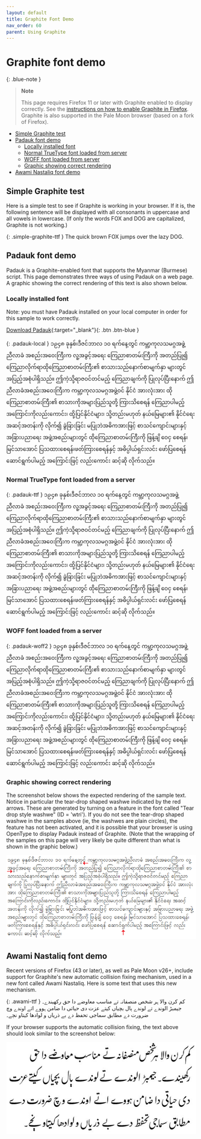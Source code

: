 ```yaml
---
layout: default
title: Graphite Font Demo
nav_order: 60
parent: Using Graphite
---
```


# Graphite font demo

{: .blue-note }
> **Note**
>
> This page requires Firefox 11 or later with Graphite enabled to display correctly. See the [instructions on how to enable Graphite in Firefox](graphite_firefox#switchon). Graphite is also supported in the Pale Moon browser (based on a fork of Firefox).

* [Simple Graphite test](graphite_fontdemo#simple-graphite-test)
* [Padauk font demo](graphite_fontdemo#padauk-font-demo)
    * [Locally installed font](graphite_fontdemo#locally-installed-font)
    * [Normal TrueType font loaded from server](graphite_fontdemo#normal-truetype-font-loaded-from-a-server)
    * [WOFF font loaded from server](graphite_fontdemo#woff-font-loaded-from-a-server)
    * [Graphic showing correct rendering](graphite_fontdemo#graphic-showing-correct-rendering)
* [Awami Nastaliq font demo](graphite_fontdemo#awami-nastaliq-font-demo)

## Simple Graphite test

Here is a simple test to see if Graphite is working in your browser. If it is, the following sentence will be displayed with all consonants in uppercase and all vowels in lowercase. (If only the words FOX and DOG are capitalized, Graphite is not working.)

{: .simple-graphite-ttf }
The quick brown FOX jumps over the lazy DOG.

## Padauk font demo

Padauk is a Graphite-enabled font that supports the Myanmar (Burmese) script. This page demonstrates three ways of using Padauk on a web page. A graphic showing the correct rendering of this text is also shown below.

### Locally installed font

Note: you must have Padauk installed on your local computer in order for this sample to work correctly.

[Download Padauk](http://software.sil.org/padauk/){:target="_blank"}{: .btn .btn-blue }

{: .padauk-local }
၁၉၄၈ ခုနှစ်၊ဒီဇင်ဘာလ ၁၀ ရက်နေ့တွင် ကမ္ဘာ့ကုလသမဂ္ဂအဖွဲ့ညီလာခံ အစည်းအဝေးကြီးက လူ့အခွင့်အရေး ကြေညာစာတမ်းကြီးကို အတည်ပြု၍ ကြေညာလိုက်ရာထိုကြေညာစာတမ်းကြီး၏ စာသားသည်နောက်စာမျက်နှာ များတွင် အပြည့်အစုံပါရှိသည်။ ဤကဲ့သို့ရာဇဝင်တင်မည့် ကြေညာချက်ကို ပြုလုပ်ပြီးနောက် ဤညီလာခံအစည်းအဝေးကြီးက ကမ္ဘာ့ကုလသမဂ္ဂအဖွဲ့ဝင် နိုင်ငံ အားလုံးအား ထိုကြေညာစာတမ်းကြီး၏ စာသားကိုအများပြည်သူတို့ ကြားသိစေရန် ကြေညာပါမည့် အကြောင်းကိုလည်းကောင်း၊ ထို့ပြင်နိုင်ငံများ၊ သို့တည်းမဟုတ် နယ်မြေများ၏ နိုင်ငံရေး အဆင့်အတန်းကို လိုက်၍ ခွဲခြားခြင်း မပြုဘဲအဓိကအားဖြင့် စာသင်ကျောင်းများနှင့် အခြားပညာရေး အဖွဲ့အစည်းများတွင် ထိုကြေညာစာတမ်းကြီးကို ဖြန့်ချိ ဝေငှ စေရန်၊ မြင်သာအောင် ပြသထားစေရန်၊ဖတ်ကြားစေရန်နှင့် အဓိပ္ပါယ်ရှင်းလင်း ဖော်ပြစေရန် ဆောင်ရွက်ပါမည့် အကြောင်းဖြင့် လည်းကောင်း ဆင့်ဆို လိုက်သည်။

### Normal TrueType font loaded from a server

{: .padauk-ttf }
၁၉၄၈ ခုနှစ်၊ဒီဇင်ဘာလ ၁၀ ရက်နေ့တွင် ကမ္ဘာ့ကုလသမဂ္ဂအဖွဲ့ညီလာခံ အစည်းအဝေးကြီးက လူ့အခွင့်အရေး ကြေညာစာတမ်းကြီးကို အတည်ပြု၍ ကြေညာလိုက်ရာထိုကြေညာစာတမ်းကြီး၏ စာသားသည်နောက်စာမျက်နှာ များတွင် အပြည့်အစုံပါရှိသည်။ ဤကဲ့သို့ရာဇဝင်တင်မည့် ကြေညာချက်ကို ပြုလုပ်ပြီးနောက် ဤညီလာခံအစည်းအဝေးကြီးက ကမ္ဘာ့ကုလသမဂ္ဂအဖွဲ့ဝင် နိုင်ငံ အားလုံးအား ထိုကြေညာစာတမ်းကြီး၏ စာသားကိုအများပြည်သူတို့ ကြားသိစေရန် ကြေညာပါမည့် အကြောင်းကိုလည်းကောင်း၊ ထို့ပြင်နိုင်ငံများ၊ သို့တည်းမဟုတ် နယ်မြေများ၏ နိုင်ငံရေး အဆင့်အတန်းကို လိုက်၍ ခွဲခြားခြင်း မပြုဘဲအဓိကအားဖြင့် စာသင်ကျောင်းများနှင့် အခြားပညာရေး အဖွဲ့အစည်းများတွင် ထိုကြေညာစာတမ်းကြီးကို ဖြန့်ချိ ဝေငှ စေရန်၊ မြင်သာအောင် ပြသထားစေရန်၊ဖတ်ကြားစေရန်နှင့် အဓိပ္ပါယ်ရှင်းလင်း ဖော်ပြစေရန် ဆောင်ရွက်ပါမည့် အကြောင်းဖြင့် လည်းကောင်း ဆင့်ဆို လိုက်သည်။

### WOFF font loaded from a server

{: .padauk-woff2 }
၁၉၄၈ ခုနှစ်၊ဒီဇင်ဘာလ ၁၀ ရက်နေ့တွင် ကမ္ဘာ့ကုလသမဂ္ဂအဖွဲ့ညီလာခံ အစည်းအဝေးကြီးက လူ့အခွင့်အရေး ကြေညာစာတမ်းကြီးကို အတည်ပြု၍ ကြေညာလိုက်ရာထိုကြေညာစာတမ်းကြီး၏ စာသားသည်နောက်စာမျက်နှာ များတွင် အပြည့်အစုံပါရှိသည်။ ဤကဲ့သို့ရာဇဝင်တင်မည့် ကြေညာချက်ကို ပြုလုပ်ပြီးနောက် ဤညီလာခံအစည်းအဝေးကြီးက ကမ္ဘာ့ကုလသမဂ္ဂအဖွဲ့ဝင် နိုင်ငံ အားလုံးအား ထိုကြေညာစာတမ်းကြီး၏ စာသားကိုအများပြည်သူတို့ ကြားသိစေရန် ကြေညာပါမည့် အကြောင်းကိုလည်းကောင်း၊ ထို့ပြင်နိုင်ငံများ၊ သို့တည်းမဟုတ် နယ်မြေများ၏ နိုင်ငံရေး အဆင့်အတန်းကို လိုက်၍ ခွဲခြားခြင်း မပြုဘဲအဓိကအားဖြင့် စာသင်ကျောင်းများနှင့် အခြားပညာရေး အဖွဲ့အစည်းများတွင် ထိုကြေညာစာတမ်းကြီးကို ဖြန့်ချိ ဝေငှ စေရန်၊ မြင်သာအောင် ပြသထားစေရန်၊ဖတ်ကြားစေရန်နှင့် အဓိပ္ပါယ်ရှင်းလင်း ဖော်ပြစေရန် ဆောင်ရွက်ပါမည့် အကြောင်းဖြင့် လည်းကောင်း ဆင့်ဆို လိုက်သည်။

### Graphic showing correct rendering

The screenshot below shows the expected rendering of the sample text. Notice in particular the tear-drop shaped washwe indicated by the red arrows. These are generated by turning on a feature in the font called "Tear drop style washwe" (ID = 'wtri'). If you do not see the tear-drop shaped washwe in the samples above (ie, the washwes are plain circles), the feature has not been activated, and it is possible that your browser is using OpenType to display Padauk instead of Graphite. (Note that the wrapping of the samples on this page will very likely be quite different than what is shown in the graphic below.)

![](assets/images/fontdemo_padauk.png)

## Awami Nastaliq font demo

Recent versions of Firefox (43 or later), as well as Pale Moon v26+, include support for Graphite's new automatic collision fixing mechanism, used in a new font called Awami Nastaliq. Here is some text that uses this new mechanism.

{: .awami-ttf }
کم کرن والا ہر شخص منصفانہ تے مناسب معاوضے دا حق رکھیندے۔ جیمبڑ الوندے تے لوندے ٻال بچیاں کیتے عزت دی حیاتی دا ضامن ہووے اتے اوندے وچ ضرورت دے مطابق سماجی تحفظ دے بے ذریاں و لوادھا کیتاو نڄے۔

If your browser supports the automatic collision fixing, the text above should look similar to the screenshot below:

![](assets/images/fontdemo_awami.jpeg)
